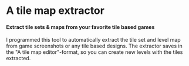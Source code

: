 # A tile map extractor
#### Extract tile sets & maps from your favorite tile based games

I programmed this tool to automatically extract the tile set and level map from game screenshots or any tile based designs. The extractor saves in the "A tile map editor"-format, so you can create new levels with the tiles extracted.